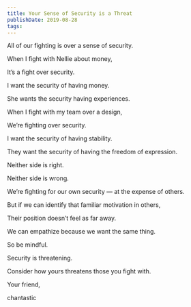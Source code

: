 ```yaml
---
title: Your Sense of Security is a Threat
publishDate: 2019-08-28
tags:
---
```


All of our fighting is over a sense of security.

When I fight with Nellie about money,

It’s a fight over security.

I want the security of having money.

She wants the security having experiences.

When I fight with my team over a design,

We’re fighting over security.

I want the security of having stability.

They want the security of having the freedom of expression.

Neither side is right.

Neither side is wrong.

We’re fighting for our own security — at the expense of others.

But if we can identify that familiar motivation in others,

Their position doesn’t feel as far away.

We can empathize because we want the same thing.

So be mindful.

Security is threatening.

Consider how yours threatens those you fight with.

Your friend,

chantastic
